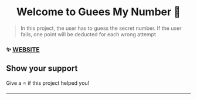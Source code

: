 <h1 align="center">Welcome to Guees My Number 👋</h1>
<p>
</p>

> In this project, the user has to guess the secret number. If the user fails, one point will be deducted for each wrong attempt

### ✨ [WEBSITE](https://guess-my-number-nandufinix.netlify.app/)


## Show your support

Give a ⭐️ if this project helped you!

---
